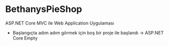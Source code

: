 # BethanysPieShop
ASP.NET Core MVC ile Web Application Uygulaması
* Başlangıçta adım adım görmek için boş bir proje ile başlandı -> ASP.NET Core Empty
